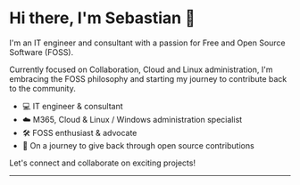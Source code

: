 <!--
**sebphi93/sebphi93** is a ✨ _special_ ✨ repository because its `README.md` (this file) appears on your GitHub profile.

Here are some ideas to get you started:

- 🔭 I’m currently working on ...
- 🌱 I’m currently learning ...
- 👯 I’m looking to collaborate on ...
- 🤔 I’m looking for help with ...
- 💬 Ask me about ...
- 📫 How to reach me: ...
- 😄 Pronouns: ...
- ⚡ Fun fact: ...
-->

# Hi there, I'm Sebastian 👋

I'm an IT engineer and consultant with a passion for Free and Open Source Software (FOSS).

Currently focused on Collaboration, Cloud and Linux administration, I'm embracing the FOSS philosophy and starting my journey to contribute back to the community.

- 💻 IT engineer & consultant  
- ☁️ M365, Cloud & Linux / Windows administration specialist  
- 🛠️ FOSS enthusiast & advocate  
- 🚀 On a journey to give back through open source contributions

Let's connect and collaborate on exciting projects!

---
